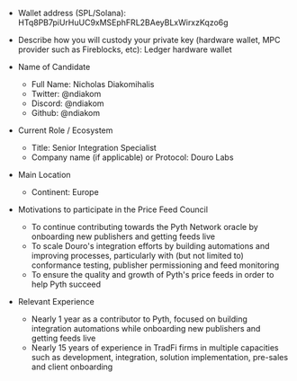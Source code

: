 - Wallet address (SPL/Solana):
HTq8PB7piUrHuUC9xMSEphFRL2BAeyBLxWirxzKqzo6g

- Describe how you will custody your private key (hardware wallet, MPC provider such as Fireblocks, etc):
Ledger hardware wallet

- Name of Candidate
  - Full Name: Nicholas Diakomihalis
  - Twitter: @ndiakom
  - Discord: @ndiakom
  - Github: @ndiakom

- Current Role / Ecosystem
  - Title: Senior Integration Specialist
  - Company name (if applicable) or Protocol: Douro Labs

- Main Location
  - Continent: Europe

- Motivations to participate in the Price Feed Council
  - To continue contributing towards the Pyth Network oracle by onboarding new publishers and getting feeds live
  - To scale Douro's integration efforts by building automations and improving processes, particularly with (but not limited to) conformance testing, publisher permissioning and feed monitoring
  - To ensure the quality and growth of Pyth's price feeds in order to help Pyth succeed

- Relevant Experience
  - Nearly 1 year as a contributor to Pyth, focused on building integration automations while onboarding new publishers and getting feeds live
  - Nearly 15 years of experience in TradFi firms in multiple capacities such as development, integration, solution implementation, pre-sales and client onboarding
